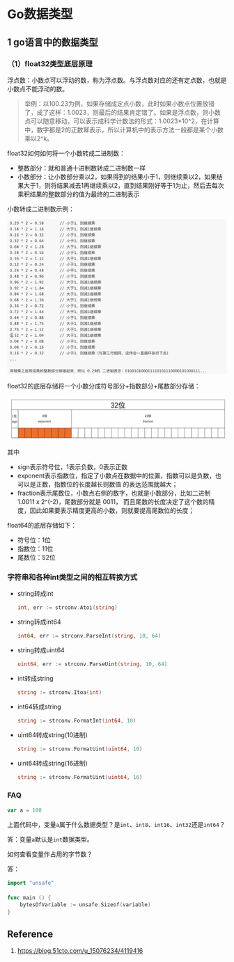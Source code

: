 # Go数据类型

## 1 go语言中的数据类型

### （1）float32类型底层原理

浮点数：小数点可以浮动的数，称为浮点数。与浮点数对应的还有定点数，也就是小数点不能浮动的数。

> 举例：以100.23为例，如果存储成定点小数，此时如果小数点位置放错了，成了这样：1.0023，则最后的结果肯定错了。如果是浮点数，则小数点可以随意移动，可以表示成科学计数法的形式：1.0023*10^2，在计算中，数字都是2的正数幂表示，所以计算机中的表示方法一般都是某个小数乘以2^k。

float32如何如何将一个小数转成二进制数：

- 整数部分：就和普通十进制数转成二进制数一样
- 小数部分：让小数部分乘以2，如果得到的结果小于1，则继续乘以2，如果结果大于1，则将结果减去1再继续乘以2，直到结果刚好等于1为止，然后去每次乘积结果的整数部分的值为最终的二进制表示

小数转成二进制数示例：

![image-20221121222637458](.img/image-20221121222637458.png)

float32的底层存储将一个小数分成符号部分+指数部分+尾数部分存储：

![image-20221121221604215](.img/image-20221121221604215.png)

其中

- sign表示符号位，1表示负数，0表示正数
- exponent表示指数位，指定了⼩数点在数据中的位置，指数可以是负数，也可以是正数，指数位的⻓度越⻓则数值 的表达范围就越⼤；
- fraction表示尾数位，⼩数点右侧的数字，也就是⼩数部分，⽐如⼆进制 1.0011 x 2^(-2)，尾数部分就是 0011， ⽽且尾数的⻓度决定了这个数的精度，因此如果要表示精度更⾼的⼩数，则就要提⾼尾数位的⻓度；

float64的底层存储如下：

- 符号位：1位
- 指数位：11位
- 尾数位：52位

### **字符串和各种int类型之间的相互转换方式**

- string转成int

  ```go
  int, err := strconv.Atoi(string)
  ```

- string转成int64

  ```go
  int64, err := strconv.ParseInt(string, 10, 64)
  ```

- string转成uint64

  ```go
  uint64, err := strconv.ParseUint(string, 10, 64)
  ```

- int转成string

  ```go
  string := strconv.Itoa(int)
  ```

- int64转成string

  ```go
  string := strconv.FormatInt(int64, 10)
  ```

- uint64转成string(10进制)

  ```go
  string := strconv.FormatUint(uint64, 10)
  ```

- uint64转成string(16进制)

  ```go
  string := strconv.FormatUint(uint64, 16)
  ```

### FAQ

```go
var a = 100
```

上面代码中，变量`a`属于什么数据类型？是`int`、`int8`、`int16`、`int32`还是`int64`？

答：变量`a`默认是`int`数据类型。

如何查看变量作占用的字节数？

答：

```go
import "unsafe"

func main () {
    bytesOfVariable := unsafe.Sizeof(variable)
}
```





## Reference

1. https://blog.51cto.com/u_15076234/4119416